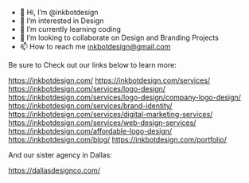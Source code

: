 - 👋 Hi, I’m @inkbotdesign
- 👀 I’m interested in Design
- 🌱 I’m currently learning coding
- 💞️ I’m looking to collaborate on Design and Branding Projects
- 📫 How to reach me inkbotdesign@gmail.com

Be sure to Check out our links below to learn more:

https://inkbotdesign.com/
https://inkbotdesign.com/services/
https://inkbotdesign.com/services/logo-design/
https://inkbotdesign.com/services/logo-design/company-logo-design/
https://inkbotdesign.com/services/brand-identity/
https://inkbotdesign.com/services/digital-marketing-services/
https://inkbotdesign.com/services/web-design-services/
https://inkbotdesign.com/affordable-logo-design/
https://inkbotdesign.com/blog/
https://inkbotdesign.com/portfolio/

And our sister agency in Dallas:

https://dallasdesignco.com/

<!---
inkbotdesign/inkbotdesign is a ✨ special ✨ repository because its `README.md` (this file) appears on your GitHub profile.
You can click the Preview link to take a look at your changes.
--->
